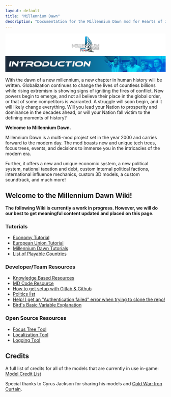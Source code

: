 ```yaml
---
layout: default
title: "Millennium Dawn"
description: "Documentation for the Millennium Dawn mod for Hearts of Iron IV"
---
```


![New2](uploads/ee7953c436da05d99872fc0a0d118a1c/New2.png) ![Introduction](uploads/69b932df940f201386d65050a5cd3083/Introduction.png)

With the dawn of a new millennium, a new chapter in human history will be written. Globalization continues to change the lives of countless billions while rising extremism is showing signs of igniting the fires of conflict. New powers begin to emerge, and not all believe their place in the global order, or that of some competitors is warranted. A struggle will soon begin, and it will likely change everything. Will you lead your Nation to prosperity and dominance in the decades ahead, or will your Nation fall victim to the defining moments of history?

**Welcome to Millennium Dawn.**

Millennium Dawn is a multi-mod project set in the year 2000 and carries forward to the modern day. The mod boasts new and unique tech trees, focus trees, events, and decisions to immerse you in the intricacies of the modern era.

Further, it offers a new and unique economic system, a new political system, national taxation and debt, custom internal political factions, international influence mechanics, custom 3D models, a custom soundtrack, and much more!

## Welcome to the Millennium Dawn Wiki!

**The following Wiki is currently a work in progress. However, we will do our best to get meaningful content updated and placed on this page.**

### Tutorials

- [Economy Tutorial](https://gitlab.com/Millennium_Dawn/Millennium_Dawn/-/wikis/User-Tutorials/Economy-Tutorial)
- [European Union Tutorial](/TUTORIAL-EUROPEAN-UNION-%E2%80%93-VERSION-1.5.0)
- [Millennium Dawn Tutorials](https://www.youtube.com/watch?v=9G6lYnP0knI&list=PL36TqZI0G592x3sYphwPHuMvobA6si543)
- [List of Playable Countries](https://gitlab.com/Millennium_Dawn/Millennium_Dawn/-/wikis/List-of-Countries)


### Developer/Team Resources

- [Knowledge Based Resources](/dev-resources/knowledge-based-resources/)
- [MD Code Resource](/dev-resources/code-resource/)
- [How to get setup with Gitlab & Github](https://docs.google.com/document/d/1V8DLowqEOSmlgazlHeC-hLZzLki5e6cWhQO_ZK6HVYs/edit?usp=sharing)
- [Politics list](https://docs.google.com/spreadsheets/d/1nv8FgVKC5xVwZyKaFjXsqF37P8LyKU8UvzxFkZnnT_o/edit?usp=sharing)
- [Help! I get an "Authentication failed" error when trying to clone the repo!](https://gitlab.com/Millennium_Dawn/Millennium_Dawn/-/wikis/guides/authentication-failed-cloning-repo)
- [Bird's Basic Variable Explanation](https://gitlab.com/Millennium_Dawn/Millennium_Dawn/-/wikis/Basic-Variable-Guide)

### Open Source Resources

- [Focus Tree Tool](/dev-resources/focus-tree-tool/)
- [Localization Tool](/dev-resources/localization-tool/)
- [Logging Tool](/dev-resources/logging-tool/)

## **Credits**

A full list of credits for all of the models that are currently in use in-game: [Model Credit List](https://docs.google.com/spreadsheets/d/1ogWBBn-qooyQnjh-Tztnb2GDYhjCbAOtq_hpgwWDp58/edit#gid=0)

Special thanks to Cyrus Jackson for sharing his models and [Cold War: Iron Curtain](https://steamcommunity.com/sharedfiles/filedetails/?id=1458561226).
